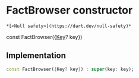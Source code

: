 


# FactBrowser constructor




    *[<Null safety>](https://dart.dev/null-safety)*


const
FactBrowser({[Key](https://api.flutter.dev/flutter/foundation/Key-class.html)? key})





## Implementation

```dart
const FactBrowser({Key? key}) : super(key: key);
```







